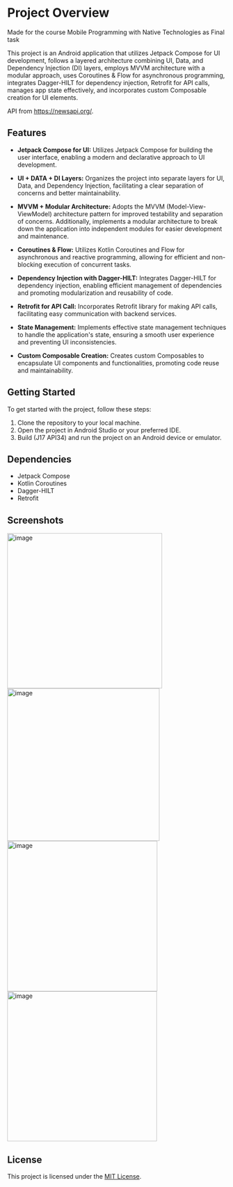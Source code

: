 # Project Overview

Made for the course Mobile Programming with Native Technologies as Final task

This project is an Android application that utilizes Jetpack Compose for UI development, follows a layered architecture combining UI, Data, and Dependency Injection (DI) layers, employs MVVM architecture with a modular approach, uses Coroutines & Flow for asynchronous programming, integrates Dagger-HILT for dependency injection, Retrofit for API calls, manages app state effectively, and incorporates custom Composable creation for UI elements. 

API from https://newsapi.org/.

## Features

- **Jetpack Compose for UI:** Utilizes Jetpack Compose for building the user interface, enabling a modern and declarative approach to UI development.

- **UI + DATA + DI Layers:** Organizes the project into separate layers for UI, Data, and Dependency Injection, facilitating a clear separation of concerns and better maintainability.

- **MVVM + Modular Architecture:** Adopts the MVVM (Model-View-ViewModel) architecture pattern for improved testability and separation of concerns. Additionally, implements a modular architecture to break down the application into independent modules for easier development and maintenance.

- **Coroutines & Flow:** Utilizes Kotlin Coroutines and Flow for asynchronous and reactive programming, allowing for efficient and non-blocking execution of concurrent tasks.

- **Dependency Injection with Dagger-HILT:** Integrates Dagger-HILT for dependency injection, enabling efficient management of dependencies and promoting modularization and reusability of code.

- **Retrofit for API Call:** Incorporates Retrofit library for making API calls, facilitating easy communication with backend services.

- **State Management:** Implements effective state management techniques to handle the application's state, ensuring a smooth user experience and preventing UI inconsistencies.

- **Custom Composable Creation:** Creates custom Composables to encapsulate UI components and functionalities, promoting code reuse and maintainability.

## Getting Started

To get started with the project, follow these steps:

1. Clone the repository to your local machine.
2. Open the project in Android Studio or your preferred IDE.
3. Build (J17 API34) and run the project on an Android device or emulator.

## Dependencies

- Jetpack Compose
- Kotlin Coroutines
- Dagger-HILT
- Retrofit


## Screenshots

<img width="356" alt="image" src="https://github.com/Hakan-Asmaoglu/ShortNewsApp/assets/114767811/c8c4dd0b-4228-402a-83a4-520383a026aa">
<img width="350" alt="image" src="https://github.com/Hakan-Asmaoglu/ShortNewsApp/assets/114767811/66aa5ed3-cba9-4d5f-aa70-2b790816d8db">
<img width="345" alt="image" src="https://github.com/Hakan-Asmaoglu/ShortNewsApp/assets/114767811/e31ca3e6-a405-4f41-959c-f835c8351ee3">
<img width="344" alt="image" src="https://github.com/Hakan-Asmaoglu/ShortNewsApp/assets/114767811/63d6b6cf-622a-4fc7-9a7e-11b1fa536e67">





## License

This project is licensed under the [MIT License](LICENSE).

